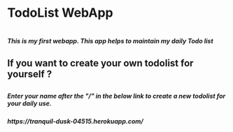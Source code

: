 <h1>TodoList WebApp<h1>
<h5>This is my first webapp. This app helps to maintain my daily Todo list<h5>

<h2>If you want to create your own todolist for yourself ?<h2>
<h5>Enter your name after the "/" in the below link to create a new todolist for your daily use.<h5>
<h5>https://tranquil-dusk-04515.herokuapp.com/<h5>


